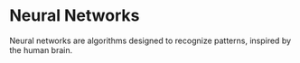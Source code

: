 # Neural Networks
Neural networks are algorithms designed to recognize patterns, inspired by the human brain.
